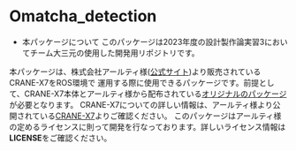 # Omatcha_detection
* 本パッケージについて
このパッケージは2023年度の設計製作論実習3においてチーム大三元の使用した開発用リポジトリです。

本パッケージは、株式会社アールティ様([公式サイト](https://rt-net.jp/))より販売されているCRANE-X7をROS環境で
運用する際に使用できるパッケージです。前提として、CRANE-X7本体とアールティ様から配布されている[オリジナルのパッケージ](https://github.com/rt-net/crane_x7_ros)が必要となります。
CRANE-X7についての詳しい情報は、アールティ様より公開されている[CRANE-X7](https://github.com/rt-net/crane_x7)よりご確認ください。
このパッケージはアールティ様の定めるライセンスに則って開発を行なっております。詳しいライセンス情報は**LICENSE**をご確認ください。
